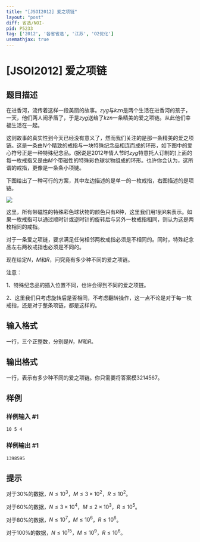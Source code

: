 ```yaml
---
title: "[JSOI2012] 爱之项链"
layout: "post"
diff: 省选/NOI-
pid: P5233
tag: ['2012', '各省省选', '江苏', 'O2优化']
usemathjax: true
---
```


# [JSOI2012] 爱之项链
## 题目描述

在进香河，流传着这样一段美丽的故事。$zyg$与$kzn$是两个生活在进香河的孩子，一天，他们两人闹矛盾了，于是$zyg$送给了$kzn$一条精美的爱之项链。从此他们幸福生活在一起。

这则故事的真实性到今天已经没有意义了，然而我们关注的是那一条精美的爱之项链。这是一条由$N$个精致的戒指与一块特殊纪念品相连而成的环形，如下图中的爱心符号正是一种特殊纪念品。(据说是$2012$年情人节时$zyg$特意托人订制的)上面的每一枚戒指又是由$M$个带磁性的特殊彩色球状物组成的环形。也许你会认为，这所谓的戒指，更像是一条条小项链。

下图给出了一种可行的方案，其中左边描述的是单一的一枚戒指，右图描述的是项链。

![](https://cdn.luogu.com.cn/upload/pic/52648.png) 

这里，所有带磁性的特殊彩色球状物的颜色只有$R$种，这里我们用$1$到$R$来表示。如果一枚戒指可以通过顺时针或逆时针的旋转后与另外一枚戒指相同，则认为这是两枚相同的戒指。 

对于一条爱之项链，要求满足任何相邻两枚戒指必须是不相同的。同时，特殊纪念品左右两枚戒指也必须是不同的。 

现在给定$N$，$M$和$R$，问究竟有多少种不同的爱之项链。 

注意： 

$1$、特殊纪念品的插入位置不同，也许会得到不同的爱之项链。
 
$2$、这里我们只考虑旋转后是否相同，不考虑翻转操作，这一点不论是对于每一枚戒指，还是对于整条项链，都是这样的。
## 输入格式

一行，三个正整数，分别是$N$，$M$和$R$。
## 输出格式

一行，表示有多少种不同的爱之项链。你只需要将答案模$3214567$。
## 样例

### 样例输入 #1
```
10 5 4
```
### 样例输出 #1
```
1398595
```
## 提示

对于$30\%$的数据，$N \leq 10^3$，$M \leq 3 \times 10^2$，$R \leq 10^2$。

对于$60\%$的数据，$N \leq 3 \times 10^4$，$M \leq 2 \times 10^3$，$R \leq 10^5$。

对于$80\%$的数据，$N \leq 10^7$，$M \leq 10^6$，$R \leq 10^6$。

对于$100\%$的数据，$N \leq 10^{15}$，$M \leq 10^9$，$R \leq 10^6$。
